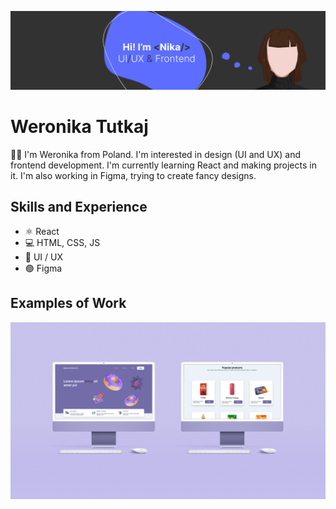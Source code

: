 ![UI/UX & Frontend](https://github.com/nikattoja/nikattoja/blob/main/banner.png)

# Weronika Tutkaj
🙋‍♀️ I'm Weronika from Poland. I'm interested in design (UI and UX) and frontend development. I'm currently learning React and making projects in it. I'm also working in Figma, trying to create fancy designs. 

## Skills and Experience
* ⚛ React
* 💻 HTML, CSS, JS
* 🎨 UI / UX
* 🟣 Figma

## Examples of Work
<img src="https://github.com/nikattoja/nikattoja/blob/main/work.png" width="512" >
